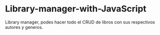 # Library-manager-with-JavaScript
Library manager, podes hacer todo el CRUD de libros con sus respectivos autores y generos.
